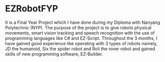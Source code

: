 # EZRobotFYP
 It is a Final Year Project which I have done during my Diploma with Nanyang Polytechnic (NYP). The purpose of the project is to give robots physical movements, smart vision tracking and speech recognition with the use of programming languages like C# and EZ-Script. Throughout the 3 months, I have gained good experience like operating with 3 types of robots namely, JD the humanoid, Six the spider robot and Roli the rover robot and gained skills of new programming software, EZ-Builder.
